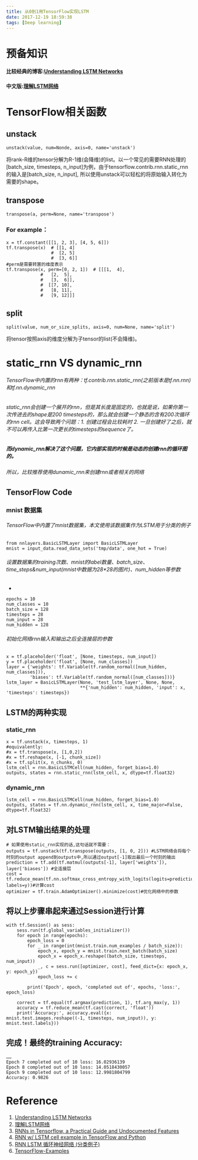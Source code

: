 ```yaml
---
title: 从0到1用TensorFlow实现LSTM
date: 2017-12-19 18:59:38
tags: [Deep learning]
---
```


# 预备知识
#### 比较经典的博客:[Understanding LSTM Networks](http://colah.github.io/posts/2015-08-Understanding-LSTMs/)
#### 中文版:[理解LSTM网络](http://www.jeyzhang.com/understanding-lstm-network.html)
# TensorFlow相关函数
## unstack
```
unstack(value, num=Nonde, axis=0, name='unstack')
```
将rank-R维的tensor分解为R-1维(会降维)的list。以一个常见的需要RNN处理的[batch_size, timesteps, n_input]为例，由于tensorflow.contrib.rnn.static_rnn的输入是[batch_size, n_input], 所以使用unstack可以轻松的将原始输入转化为需要的shape。 

## transpose

```
transpose(a, perm=None, name='transpose')
```
### For example：
```
x = tf.constant([[1, 2, 3], [4, 5, 6]])
tf.transpose(x)  # [[1, 4]
                 #  [2, 5]
                 #  [3, 6]]
#perm是需要转置的维度表示
tf.transpose(x, perm=[0, 2, 1])  # [[[1,  4],
             #   [2,  5],
             #   [3,  6]],
             #  [[7, 10],
             #   [8, 11],
             #   [9, 12]]]
```
## split

```
split(value, num_or_size_splits, axis=0, num=None, name='split')
```
将tensor按照axis的维度分解为子tensor的list(不会降维)。
# static_rnn VS dynamic_rnn
###### TensorFlow中内置的rnn有两种：tf.contrib.rnn.static_rnn(之前版本是tf.nn.rnn)和tf.nn.dynamic_rnn

###### static_rnn会创建一个展开的rnn，但是其长度是固定的，也就是说，如果你第一次传进去的shape是200 timesteps的，那么就会创建一个静态的含有200次循环的rnn cell。这会导致两个问题：1. 创建过程会比较耗时 2. 一旦创建好了之后，就不可以再传入比第一次更长的timesteps的sequence了。
##### 而dynamic_rnn解决了这个问题，它内部实现的时候是动态的创建rnn的循环图的。
###### 所以，比较推荐使用dunamic_rnn来创建rnn或者相关的网络
## TensorFlow Code
### mnist 数据集
###### TensorFlow中内置了mnist数据集，本文使用该数据集作为LSTM用于分类的例子

```
from nnlayers.BasicLSTMLayer import BasicLSTMLayer
mnist = input_data.read_data_sets('tmp/data', one_hot = True)
```
###### 设置数据集的training次数、mnist的label数量、batch_size、time_steps&num_input(mnist中数据为28*28的图片)、num_hidden等参数
- 
```
epochs = 10
num_classes = 10
batch_size = 128 
timesteps = 28
num_input = 28
num_hidden = 128
```
###### 初始化网络rnn输入和输出之后全连接层的参数
```
x = tf.placeholder('float', [None, timesteps, num_input])
y = tf.placeholder('float', [None, num_classes])
layer = {'weights': tf.Variable(tf.random_normal([num_hidden, num_classes])),
         'biases': tf.Variable(tf.random_normal([num_classes]))}
lstm_layer = BasicLSTMLayer(None, 'test_lstm_layer', None, None,
                            **{'num_hidden': num_hidden, 'input': x, 'timesteps': timesteps})
```
## LSTM的两种实现
### static_rnn
```
x = tf.unstack(x, timesteps, 1)
#equivalently:
#x = tf.transpose(x, [1,0,2])
#x = tf.reshape(x, [-1, chunk_size])
#x = tf.split(x, n_chunks, 0)
lstm_cell = rnn.BasicLSTMCell(num_hidden, forget_bias=1.0)
outputs, states = rnn.static_rnn(lstm_cell, x, dtype=tf.float32)
```
### dynamic_rnn
```
lstm_cell = rnn.BasicLSTMCell(num_hidden, forget_bias=1.0)
outputs, states = tf.nn.dynamic_rnn(lstm_cell, x, time_major=False, dtype=tf.float32)
```
## 对LSTM输出结果的处理
```
# 如果使用static_rnn实现的话,这句话就不需要：
outputs = tf.unstack(tf.transpose(outputs, [1, 0, 2])) #LSTM网络会将每个时刻的output append到outputs中,所以通过output[-1]取出最后一个时刻的输出
prediction = tf.add(tf.matmul(outputs[-1], layer['weights']), layer['biases']) #全连接层
cost = tf.reduce_mean(tf.nn.softmax_cross_entropy_with_logits(logits=prediction, labels=y))#计算cost
optimizer = tf.train.AdamOptimizer().minimize(cost)#优化网络中的参数
```
## 将以上步骤串起来通过Session进行计算
```
with tf.Session() as sess:
    sess.run(tf.global_variables_initializer())
    for epoch in range(epochs):
        epoch_loss = 0
        for _ in range(int(mnist.train.num_examples / batch_size)):
            epoch_x, epoch_y = mnist.train.next_batch(batch_size)
            epoch_x = epoch_x.reshape((batch_size, timesteps, num_input))
            _, c = sess.run([optimizer, cost], feed_dict={x: epoch_x, y: epoch_y})
            epoch_loss += c

        print('Epoch', epoch, 'completed out of', epochs, 'loss:', epoch_loss)

    correct = tf.equal(tf.argmax(prediction, 1), tf.arg_max(y, 1))
    accuracy = tf.reduce_mean(tf.cast(correct, 'float'))
    print('Accuracy:', accuracy.eval({x: mnist.test.images.reshape((-1, timesteps, num_input)), y: mnist.test.labels}))
```
## 完成！最终的training Accuracy:
```
……
Epoch 7 completed out of 10 loss: 16.02936139
Epoch 8 completed out of 10 loss: 14.0518430057
Epoch 9 completed out of 10 loss: 12.9981804799
Accuracy: 0.9826
```










# Reference
1. [Understanding LSTM Networks](http://colah.github.io/posts/2015-08-Understanding-LSTMs/)
2. [理解LSTM网络](http://www.jeyzhang.com/understanding-lstm-network.html)
3. [RNNs in Tensorflow, a Practical Guide and Undocumented Features](http://www.wildml.com/2016/08/rnns-in-tensorflow-a-practical-guide-and-undocumented-features/)
4. [RNN w/ LSTM cell example in TensorFlow and Python](https://pythonprogramming.net/rnn-tensorflow-python-machine-learning-tutorial/?completed=/recurrent-neural-network-rnn-lstm-machine-learning-tutorial/)
5. [RNN LSTM 循环神经网络 (分类例子)](https://morvanzhou.github.io/tutorials/machine-learning/tensorflow/5-08-RNN2/)
6. [TensorFlow-Examples](https://github.com/aymericdamien/TensorFlow-Examples)




